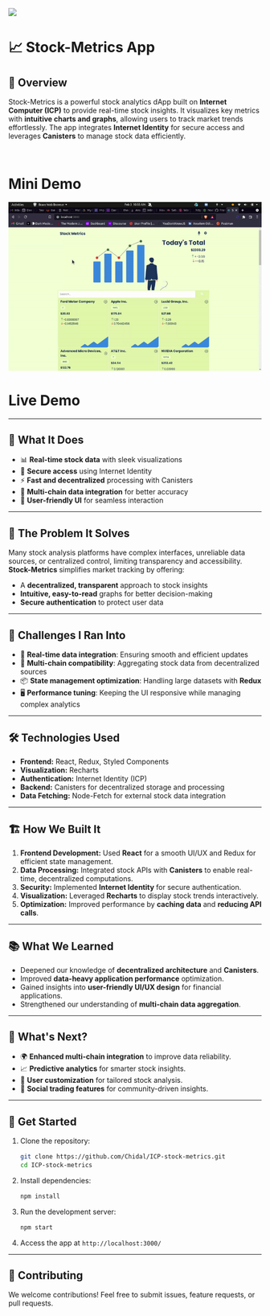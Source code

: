 ![](https://img.shields.io/badge/stock_metrics-green)

# 📈 Stock-Metrics App  

## 🚀 Overview  
Stock-Metrics is a powerful stock analytics dApp built on **Internet Computer (ICP)** to provide real-time stock insights. It visualizes key metrics with **intuitive charts and graphs**, allowing users to track market trends effortlessly. The app integrates **Internet Identity** for secure access and leverages **Canisters** to manage stock data efficiently. 

<br/>


# Mini Demo 

![](./src/images/demo.gif)

# Live Demo


---

## 🎯 What It Does  
- 📊 **Real-time stock data** with sleek visualizations  
- 🔐 **Secure access** using Internet Identity  
- ⚡ **Fast and decentralized** processing with Canisters  
- 🔄 **Multi-chain data integration** for better accuracy  
- 🎨 **User-friendly UI** for seamless interaction  

---

## 🛑 The Problem It Solves  
Many stock analysis platforms have complex interfaces, unreliable data sources, or centralized control, limiting transparency and accessibility. **Stock-Metrics** simplifies market tracking by offering:  
- A **decentralized, transparent** approach to stock insights  
- **Intuitive, easy-to-read** graphs for better decision-making  
- **Secure authentication** to protect user data  

---

## 🚧 Challenges I Ran Into  
- 📡 **Real-time data integration**: Ensuring smooth and efficient updates  
- 🔄 **Multi-chain compatibility**: Aggregating stock data from decentralized sources  
- 📦 **State management optimization**: Handling large datasets with **Redux**  
- 🖥️ **Performance tuning**: Keeping the UI responsive while managing complex analytics  

---

## 🛠️ Technologies Used  
- **Frontend:** React, Redux, Styled Components  
- **Visualization:** Recharts  
- **Authentication:** Internet Identity (ICP)  
- **Backend:** Canisters for decentralized storage and processing  
- **Data Fetching:** Node-Fetch for external stock data integration  

---

## 🏗️ How We Built It  
1. **Frontend Development:** Used **React** for a smooth UI/UX and Redux for efficient state management.  
2. **Data Processing:** Integrated stock APIs with **Canisters** to enable real-time, decentralized computations.  
3. **Security:** Implemented **Internet Identity** for secure authentication.  
4. **Visualization:** Leveraged **Recharts** to display stock trends interactively.  
5. **Optimization:** Improved performance by **caching data** and **reducing API calls**.  

---

## 📚 What We Learned  
- Deepened our knowledge of **decentralized architecture** and **Canisters**.  
- Improved **data-heavy application performance** optimization.  
- Gained insights into **user-friendly UI/UX design** for financial applications.  
- Strengthened our understanding of **multi-chain data aggregation**.  

---

## 🔮 What's Next?  
- 🌍 **Enhanced multi-chain integration** to improve data reliability.  
- 📈 **Predictive analytics** for smarter stock insights.  
- 🎨 **User customization** for tailored stock analysis.  
- 🤝 **Social trading features** for community-driven insights.  

---

## 🚀 Get Started  
1. Clone the repository:  
   ```bash
   git clone https://github.com/Chidal/ICP-stock-metrics.git
   cd ICP-stock-metrics
   ```
2. Install dependencies:  
   ```bash
   npm install
   ```
3. Run the development server:  
   ```bash
   npm start
   ```
4. Access the app at `http://localhost:3000/`  

---

## 📩 Contributing  
We welcome contributions! Feel free to submit issues, feature requests, or pull requests.  

